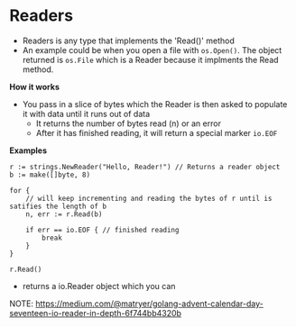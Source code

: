 # Readers
- Readers is any type that implements the 'Read()' method
- An example could be when you open a file with ```os.Open()```. The object returned is ```os.File``` which is a Reader because it implments the Read method.

**How it works**
- You pass in a slice of bytes which the Reader is then asked to populate it with data until it runs out of data
    - It returns the number of bytes read (n) or an error
    - After it has finished reading, it will return a special marker ```io.EOF```

**Examples**
```
r := strings.NewReader("Hello, Reader!") // Returns a reader object
b := make([]byte, 8)

for {
    // will keep incrementing and reading the bytes of r until is satifies the length of b
    n, err := r.Read(b)

    if err == io.EOF { // finished reading
        break
    }
}

r.Read()
```
- returns a io.Reader object which you can 

NOTE: https://medium.com/@matryer/golang-advent-calendar-day-seventeen-io-reader-in-depth-6f744bb4320b